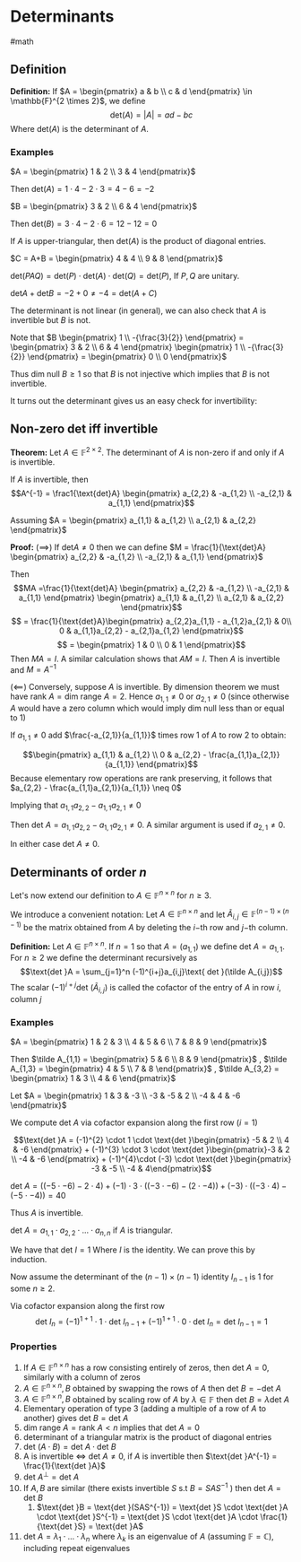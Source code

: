 # Determinants
#math 


## Definition

**Definition:** If $A = \begin{pmatrix} a & b \\ c & d \end{pmatrix} \in \mathbb{F}^{2 \times 2}$, we define $$\text{det}(A) = |A| = ad-bc$$
Where $\text{det}(A)$ is the determinant of $A$.

### Examples

$A = \begin{pmatrix} 1 & 2 \\ 3 & 4 \end{pmatrix}$ 

Then $\text{det}(A) = 1 \cdot 4 - 2 \cdot 3 = 4-6 = -2$



$B = \begin{pmatrix} 3 & 2 \\ 6 & 4 \end{pmatrix}$


Then $\text{det}(B) = 3 \cdot 4 - 2 \cdot 6 = 12-12 = 0$

If $A$ is upper-triangular, then $\text{det}(A)$ is the product of diagonal entries.

$C = A+B = \begin{pmatrix} 4 & 4 \\ 9 & 8 \end{pmatrix}$


$\text{det}(PAQ) = \text{det}(P) \cdot \text{det}(A)  \cdot \text{det}(Q) = \text{det}(P)$, If $P,Q$ are unitary.

$\text{det} A + \text{det} B = -2 + 0 \neq -4 = \text{det}(A+C)$


The determinant is not linear (in general), we can also check that $A$ is invertible but $B$ is not.

Note that $B \begin{pmatrix} 1 \\ -{\frac{3}{2}} \end{pmatrix} = \begin{pmatrix} 3 & 2 \\ 6 & 4 \end{pmatrix} \begin{pmatrix} 1 \\ -{\frac{3}{2}} \end{pmatrix} = \begin{pmatrix} 0 \\ 0 \end{pmatrix}$ 


Thus $\text{dim null }B \geq 1$ so that $B$ is not injective which implies that $B$ is not invertible. 

It turns out the determinant gives us an easy check for invertibility:


## Non-zero det iff invertible


**Theorem:** Let $A \in \mathbb{F}^{2 \times 2}$. The determinant of $A$ is non-zero if and only if $A$ is invertible. 

If $A$ is invertible, then $$A^{-1} = \frac1{\text{det}A} \begin{pmatrix} a_{2,2} & -a_{1,2} \\ -a_{2,1} & a_{1,1} \end{pmatrix}$$

Assuming $A = \begin{pmatrix} a_{1,1} & a_{1,2} \\ a_{2,1} & a_{2,2} \end{pmatrix}$


**Proof:** ($\implies$) If $\text{det} A \neq 0$ then we can define $M = \frac{1}{\text{det}A} \begin{pmatrix} a_{2,2} & -a_{1,2} \\ -a_{2,1} & a_{1,1} \end{pmatrix}$


Then $$MA =\frac{1}{\text{det}A} \begin{pmatrix} a_{2,2} & -a_{1,2} \\ -a_{2,1} & a_{1,1} \end{pmatrix} \begin{pmatrix} a_{1,1} & a_{1,2} \\ a_{2,1} & a_{2,2} \end{pmatrix}$$
$$ = \frac{1}{\text{det}A}\begin{pmatrix} a_{2,2}a_{1,1} - a_{1,2}a_{2,1} & 0\\ 0 & a_{1,1}a_{2,2}  - a_{2,1}a_{1,2} \end{pmatrix}$$
$$ = \begin{pmatrix} 1 & 0 \\ 0 & 1 \end{pmatrix}$$
Then $MA = I$. A similar calculation shows that $AM = I$. Then $A$ is invertible and $M = A^{-1}$


($\impliedby$) Conversely, suppose $A$ is invertible. By dimension theorem we must have $\text{rank }A = \text{dim range }A = 2$. Hence $a_{1,1} \neq 0$ or $a_{2,1} \neq 0$ (since otherwise $A$ would have a zero column which would imply dim null less than or equal to 1)

If $a_{1,1} \neq 0$ add $\frac{-a_{2,1}}{a_{1,1}}$ times row 1 of $A$ to row 2 to obtain:

$$\begin{pmatrix} a_{1,1} & a_{1,2} \\ 0 & a_{2,2} - \frac{a_{1,1}a_{2,1}}{a_{1,1}} \end{pmatrix}$$
Because elementary row operations are rank preserving, it follows that $a_{2,2} - \frac{a_{1,1}a_{2,1}}{a_{1,1}} \neq 0$ 

Implying that $a_{1,1}a_{2,2} - a_{1,1}a_{2,1} \neq 0$

Then $\text{det }A = a_{1,1}a_{2,2} - a_{1,1}a_{2,1} \neq 0$. A similar argument is used if $a_{2,1} \neq 0$. 

In either case $\text{det }A \neq 0$. 



## Determinants of order $n$

Let's now extend our definition to $A \in \mathbb{F}^{n \times n}$ for $n \geq 3$. 

We introduce a convenient notation: Let $A \in \mathbb{F}^{n \times n}$ and let $\tilde A_{i,j} \in \mathbb{F}^{(n -1) \times (n-1)}$ be the matrix obtained from $A$ by deleting the $i-$th row and $j-$th column.


**Definition:** Let $A \in \mathbb{F}^{n \times n}$. If $n=1$ so that $A = (a_{1,1})$ we define $\text{det }A = a_{1,1}$. For $n \geq 2$ we define the determinant recursively as $$\text{det }A = \sum_{j=1}^n (-1)^{i+j}a_{i,j}\text{ det }(\tilde A_{i,j})$$
The scalar $(-1)^{i+j} \text{det }(\tilde A_{i,j})$ is called the cofactor of the entry of $A$ in row $i$, column $j$


### Examples

$A = \begin{pmatrix} 1 & 2 & 3 \\ 4 & 5 & 6 \\ 7 & 8 & 9 \end{pmatrix}$ 

Then $\tilde A_{1,1} = \begin{pmatrix} 5 & 6 \\ 8 & 9 \end{pmatrix}$ , $\tilde A_{1,3} = \begin{pmatrix} 4 & 5 \\ 7 & 8 \end{pmatrix}$ , $\tilde A_{3,2} = \begin{pmatrix} 1 & 3 \\ 4 & 6 \end{pmatrix}$ 



Let $A =  \begin{pmatrix} 1 & 3 & -3 \\ -3 & -5 & 2 \\ -4 & 4 & -6 \end{pmatrix}$

We compute $\text{det }A$ via cofactor expansion along the first row ($i=1$)

$$\text{det }A = (-1)^{2} \cdot 1  \cdot \text{det }\begin{pmatrix} -5 & 2 \\ 4 & -6 \end{pmatrix} + (-1)^{3} \cdot 3 \cdot \text{det }\begin{pmatrix}-3 & 2 \\ -4 & -6 \end{pmatrix} + (-1)^{4}\cdot (-3) \cdot \text{det }\begin{pmatrix} -3 & -5 \\ -4 & 4\end{pmatrix}$$

$\text{det }A = ((-5 \cdot -6) - 2 \cdot 4) + (-1)\cdot 3 \cdot((-3 \cdot -6)-(2 \cdot -4)) + (-3) \cdot ((-3 \cdot 4) - (-5 \cdot -4)) = 40$  



Thus $A$ is invertible. 

$\text{det }A = a_{1,1} \cdot a_{2,2} \cdot ... \cdot a_{n,n}$ if $A$ is triangular. 



We have that $\text{det }I = 1$ Where $I$ is the identity. We can prove this by induction.

Now assume the determinant of the $(n-1)\times(n-1)$ identity $I_{n-1}$ is 1 for some $n \geq 2$. 

Via cofactor expansion along the first row $$\text{det }I_n = (-1)^{1+1}\cdot 1 \cdot \text{det }I_{n-1}+ (-1)^{1+1} \cdot 0 \cdot \text{det }I_n = \text{det }I_{n-1} = 1$$
### Properties 

1. If $A \in \mathbb{F}^{n \times n}$ has a row consisting entirely of zeros, then $\text{det } A=0$, similarly with a column of zeros
2. $A \in \mathbb{F}^{n \times n}, B$ obtained by swapping the rows of $A$ then $\text{det }B= - \text{det }A$
3. $A \in \mathbb{F}^{n \times n}, B$ obtained by scaling row of $A$ by $\lambda \in \mathbb{F}$ then $\text{det }B = \lambda \text{det }A$
4. Elementary operation of type 3 (adding a multiple of a row of $A$ to another) gives $\text{det }B = \text{det }A$
5. $\text{dim range }A = \text{rank }A < n$ implies that $\text{det }A = 0$
6. determinant of a triangular matrix is the product of diagonal entries
7. $\text{det }(A \cdot B) = \text{det }A \cdot \text{det }B$
8. A is invertible $\iff$ $\text{det }A \neq 0$, if $A$ is invertible then $\text{det }A^{-1} = \frac{1}{\text{det }A}$
9. $\text{det }A^\perp = \text{det }A$
10. If $A,B$ are similar (there exists invertible $S$ s.t $B = SAS^{-1}$ ) then $\text{det }A = \text{det }B$
	1. $\text{det }B = \text{det }(SAS^{-1}) = \text{det }S \cdot \text{det }A \cdot \text{det }S^{-1} = \text{det }S \cdot \text{det }A \cdot \frac{1} {\text{det }S} = \text{det }A$ 
11. $\text{det }A = \lambda_1 \cdot ... \cdot \lambda_n$  where $\lambda_k$ is an eigenvalue of $A$ (assuming $\mathbb{F} = \mathbb{C}$), including repeat eigenvalues

